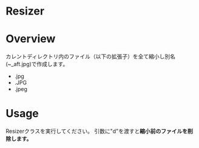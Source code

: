 Resizer
====

# Overview

カレントディレクトリ内のファイル（以下の拡張子）を全て縮小し別名(~_aft.jpg)で作成します。

* .jpg
* .JPG
* .jpeg

# Usage

Resizerクラスを実行してください。 
引数に"d"を渡すと**縮小前のファイルを削除します。** 

